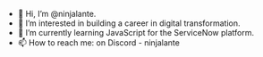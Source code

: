 - 👋 Hi, I’m @ninjalante.
- 👀 I’m interested in building a career in digital transformation.
- 🌱 I’m currently learning JavaScript for the ServiceNow platform.
- 📫 How to reach me: on Discord - ninjalante

<!---
ninjalante/ninjalante is a ✨ special ✨ repository because its `README.md` (this file) appears on your GitHub profile.
You can click the Preview link to take a look at your changes.
--->

